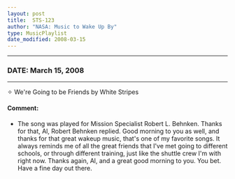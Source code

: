 ```yaml
---
layout: post
title:  STS-123
author: "NASA: Music to Wake Up By"
type: MusicPlaylist
date_modified: 2008-03-15
---
```


----
### DATE: March 15, 2008
----
✧ We're Going to be Friends by White Stripes

#### Comment:
* The song was played for Mission Specialist Robert L. Behnken. Thanks for that, Al, Robert Behnken replied. Good morning to you as well, and thanks for that great wakeup music, that's one of my favorite songs. It always reminds me of all the great friends that I've met going to different schools, or through different training, just like the shuttle crew I'm with right now. Thanks again, Al, and a great good morning to you. You bet. Have a fine day out there.
